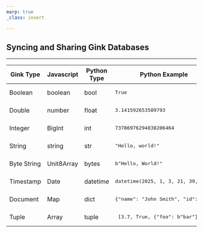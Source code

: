 ```yaml
---
marp: true
_class: invert

---
```


## Syncing and Sharing Gink Databases

---
<!-- _class: invert -->

| Gink Type | Javascript| Python Type | Python Example |
| --- | ----- | ---- | --- |
| Boolean | boolean | bool | <pre>True
| Double | number | float | <pre>3.141592653589793 |
|  Integer | BigInt | int | <pre>73786976294838206464 |
| String | string | str | <pre>"Hello, world!"</pre> |
| Byte String | Unit8Array |  bytes | <pre>b"Hello, World!"</pre> |
| Timestamp | Date | datetime | <pre>datetime(2025, 1, 3, 21, 39, 41) |
| Document | Map | dict | <pre>{"name": "John Smith", "id": 134} |
| Tuple | Array | tuple | <pre> [3.7, True, {"foo": b"bar"}] |
